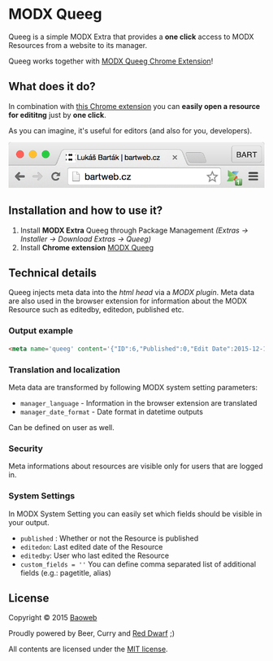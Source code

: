 # MODX Queeg
Queeg is a simple MODX Extra that provides a **one click** access to MODX Resources from a website to its manager.

Queeg works together with [MODX Queeg Chrome Extension](https://chrome.google.com/webstore/detail/modx-manager-switch/pchmcecidlmiajanecgkibndaoabncke)!

## What does it do?
In combination with [this Chrome extension](https://chrome.google.com/webstore/detail/modx-manager-switch/pchmcecidlmiajanecgkibndaoabncke) you can **easily open a resource for edititng** just by **one click**. 

As you can imagine, it's useful for editors (and also for you, developers).

![Screenshot](https://raw.githubusercontent.com/bartholomej/modx-manager-switch/master/_assets/screenshot_chrome-page-action.png) 

## Installation and how to use it?
1. Install **MODX Extra** Queeg through Package Management *(Extras → Installer → Download Extras → Queeg)*
2. Install **Chrome extension** [MODX Queeg](https://chrome.google.com/webstore/detail/modx-manager-switch/pchmcecidlmiajanecgkibndaoabncke)

## Technical details
Queeg injects meta data into the *html head* via a *MODX plugin*. Meta data are also used in the browser extension for information about the MODX Resource such as editedby, editedon, published etc.

### Output example
```html
<meta name='queeg' content='{"ID":6,"Published":0,"Edit Date":2015-12-11 10:20,"editedby":"admin","Resource&apos;s title":"test2","Alias":"index"}' data-system='{"id":6,"published":0,"host":"http:\/\/pkgs.modx.dev","manager":"\/manager\/"}' data-api='1' />
```

### Translation and localization
Meta data are transformed by following MODX system setting parameters:

- `manager_language` - Information in the browser extension are translated
- `manager_date_format` - Date format in datetime outputs

Can be defined on user as well.

### Security
Meta informations about resources are visible only for users that are logged in.

### System Settings
In MODX System Setting you can easily set which fields should be visible in your output.

- `published` : Whether or not the Resource is published
- `editedon`: Last edited date of the Resource
- `editedby`: User who last edited the Resource
- `custom_fields = ''` You can define comma separated list of additional fields (e.g.: pagetitle, alias)

## License

Copyright &copy; 2015 [Baoweb](http://github.com/baoweb)

Proudly powered by Beer, Curry and [Red Dwarf](http://www.imdb.com/title/tt0684175/) ;)

All contents are licensed under the [MIT license].

[MIT license]: LICENSE